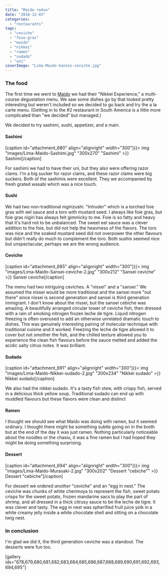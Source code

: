 ```yaml
---
title: "Maido redux"
date: "2018-12-03"
categories: 
  - "restaurants"
tags: 
  - "ceviche"
  - "foie-gras"
  - "maido"
  - "nikkei"
  - "ramen"
  - "sudado"
  - "uni"
coverImage: "Lima-Maido-Sansei-ceviche.jpg"
---
```


### The food

The first time we went to [Maido](https://waitwhatsthat.com/maido/) we had their "Nikkei Experience," a multi-course degustation menu. We saw some dishes go by that looked pretty interesting but weren't included so we decided to go back and try the a la carte menu. (Getting in to the #2 restaurant in South America is a little more complicated than "we decided" but managed.)

We decided to try sashimi, sushi, appetizer, and a main.

#### Sashimi

\[caption id="attachment\_680" align="alignright" width="300"\]{{< img "images/Lima-Maido-Sashimi.jpg" "300x270" "Sashimi" >}} Sashimi\[/caption\]

For sashimi we had to have their uni, but they also were offering razor clams. I'm a big sucker for razor clams, and these razor clams were big suckers. Both of the sashimis were excellent. They we accompanied by fresh grated wasabi which was a nice touch.

#### Sushi

We had two non-traditional nigirizushi. "Intruder" which is a torched foie gras with eel sauce and a toro with mustard seed. I always like foie gras, but foie gras nigiri has always felt gimmicky to me. Foie is so fatty and heavy that it's hard not to be unbalanced. The sweet eel sauce was a clever addition to the foie, but did not help the heaviness of the flavors. The toro was nice and the soaked mustard seed did not overpower the other flavours but didn't really do much to complement the toro. Both sushis seemed nice but unspectacular, perhaps we are the wrong audience.

#### Ceviche

\[caption id="attachment\_685" align="alignright" width="300"\]{{< img "images/Lima-Maido-Sansei-ceviche-2.jpg" "300x212" "Sansei ceviche" >}} Sansei ceviche\[/caption\]

The menu had two intriguing ceviches. A "nissei" and a "sansei." We assumed the nissei would be more traditional and the sansei more "out there" since nissei is second generation and sansei is third generation immigrant. I don't know about the nissei, but the sansei cebiche was amazing. A beautifully arranged circular tower of ceviche fish, then dressed with a rain of smoking nitrogen frozen leche de tigre. Liquid nitrogen freezing is often overused to add an otherwise unrelated dramatic touch to dishes. This was genuinely interesting pairing of molecular technique with traditional cuisine and it worked. Freezing the leche de tigre allowed it to cover but not smother the fish, and the chilled texture allowed you to experience the clean fish flavours before the sauce melted and added the acidic salty citrus notes. It was brilliant.

#### Sudado

\[caption id="attachment\_691" align="alignright" width="300"\]{{< img "images/Lima-Maido-Nikkei-sudado-2.jpg" "300x234" "Nikkei sudado" >}} Nikkei sudado\[/caption\]

We also had the nikkei sudado. It's a tasty fish stew, with crispy fish, served in a delicious thick yellow soup. Traditional sudado can end up with muddled flavours but these flavors were clean and distinct

#### Ramen

I thought we should see what Maido was doing with ramen, but it seemed ordinary. I thought there might be something subtle going on in the broth but at the end of the day it was just ramen. Nothing particularly noticeable about the noodles or the chasiu, it was a fine ramen but I had hoped they might be doing something surprising.

#### Dessert

\[caption id="attachment\_694" align="alignright" width="300"\]{{< img "images/Lima-Maido-Murasaki-2.jpg" "300x202" "Dessert "cebiche"" >}} Dessert "cebiche"\[/caption\]

For dessert we ordered _another_ "ceviche" and an "egg in nest." The ceviche was chunks of white cherimoya to represent the fish, sweet potato crisps for the sweet potato, frozen mandarine sacs to play the part of shrimp, and all dressed in a thick citrusy sauce to be the leche de tigre. It was clever and tasty. The egg in nest was spherified fruit juice yolk in a white creamy jelly inside a white chocolate shell and sitting on a chocolate twig nest.

### In conclusion

I'm glad we did it, the third generation ceviche was a standout. The desserts were fun too.

\[gallery ids="678,679,680,681,682,683,684,685,686,687,688,689,690,691,692,693,694,695"\]
